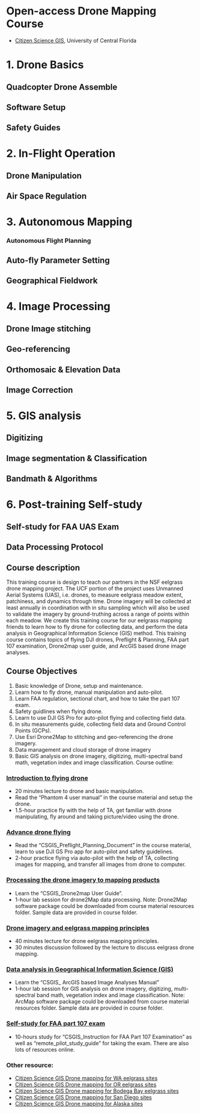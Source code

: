 # Open-access Drone Mapping Course
 
* [Citizen Science GIS](http://www.citizensciencegis.org), University of Central Florida

# 1. Drone Basics
## Quadcopter Drone Assemble
## Software Setup
## Safety Guides
# 2. In-Flight Operation

## Drone Manipulation

## Air Space Regulation

# 3. Autonomous Mapping

### Autonomous Flight Planning

## Auto-fly Parameter Setting

## Geographical Fieldwork

# 4. Image Processing

## Drone Image stitching

## Geo-referencing

## Orthomosaic & Elevation Data

## Image Correction

# 5. GIS analysis

## Digitizing

## Image segmentation & Classification

## Bandmath & Algorithms

# 6. Post-training Self-study

## Self-study for FAA UAS Exam

## Data Processing Protocol 




## Course description
This training course is design to teach our partners in the NSF eelgrass drone mapping project. The UCF portion of the project uses Unmanned Aerial Systems (UAS), i.e. drones, to measure eelgrass meadow extent, patchiness, and dynamics through time. Drone imagery will be collected at least annually in coordination with in situ sampling which will also be used to validate the imagery by ground-truthing across a range of points within each meadow. We create this training course for our eelgrass mapping friends to learn how to fly drone for collecting data, and perform the data analysis in Geographical Information Science (GIS) method. This training course contains topics of flying DJI drones, Preflight & Planning, FAA part 107 examination, Drone2map user guide, and ArcGIS based drone image analyses.

## Course Objectives   
1.	Basic knowledge of Drone, setup and maintenance. 
2.	Learn how to fly drone, manual manipulation and auto-pilot.
3.	Learn FAA regulation, sectional chart, and how to take the part 107 exam.
4.	Safety guidlines when flying drone. 
5.	Learn to use DJI GS Pro for auto-pilot flying and collecting field data. 
6.	In situ measurements guide, collecting field data and Ground Control Points (GCPs).
7.	Use Esri Drone2Map to stitching and geo-referencing the drone imagery. 
8.	Data management and cloud storage of drone imagery
9.	Basic GIS analysis on drone imagery, digitizing, multi-spectral band math, vegetation index and image classification. 
Course outline:
###	[Introduction to flying drone](/Documents/CSGIS_Preflight_Planning_and_Safety.pdf)
*	20 minutes lecture to drone and basic manipulation.
*	Read the “Phantom 4 user manual” in the course material and setup the drone.
*	1.5-hour practice fly with the help of TA, get familiar with drone manipulating, fly around and taking picture/video using the drone.

### [Advance drone flying](/Documents/CSGIS_Preflight_Planning_Document.pdf)
*	Read the “CSGIS_Preflight_Planning_Document” in the course material, learn to use DJI GS Pro app for auto-pilot and safety guidelines. 
*	2-hour practice flying via auto-pilot with the help of TA, collecting images for mapping, and transfer all images from drone to computer.

### [Processing the drone imagery to mapping products](/Documents/CSGIS_Drone2map_User_Guide.pdf)

*	Learn the “CSGIS_Drone2map User Guide”.
*	1-hour lab session for drone2Map data processing.
Note: Drone2Map software package could be downloaded from course material resources folder. Sample data are provided in course folder.

### [Drone imagery and eelgrass mapping principles](/Slides/UAV_Traning_Slides_Yang.pptx)
*	40 minutes lecture for drone eelgrass mapping principles. 
*	30 minutes discussion followed by the lecture to discuss eelgrass drone mapping. 

### [Data analysis in Geographical Information Science (GIS)](/Documents/CSGIS_ArcGIS_based_Image_Analyses_Manual.pdf)
*	Learn the “CSGIS_ ArcGIS based Image Analyses Manual”
*	1-hour lab session for GIS analysis on drone imagery, digitizing, multi-spectral band math, vegetation index and image classification.
Note: ArcMap software package could be downloaded from course material resources folder. Sample data are provided in course folder.

###	[Self-study for FAA part 107 exam](/Documents/CSGIS_Instruction_for_FAA_Part_107_Examination.pdf)
*	10-hours study for “CSGIS_Instruction for FAA Part 107 Examination” as well as “remote_pilot_study_guide” for taking the exam. There are also lots of resources online.

### Other resource:

* [Citizen Science GIS Drone mapping for WA eelgrass sites](http://www.citizensciencegis.org/nsf-eelgrass-project-ucf-drone-team-finished-coastal-mapping-with-team-from-uw-and-cornell/) 
* [Citizen Science GIS Drone mapping for OR eelgrass sites](http://www.citizensciencegis.org/ucf-drone-team-finishes-eelgrass-mapping-with-team-from-oregon-state-and-cornell/)
* [Citizen Science GIS Drone mapping for Bodega Bay eelgrass sites](http://www.citizensciencegis.org/ucf-drone-team-finishes-eelgrass-research-alongside-uc-davis/)
* [Citizen Science GIS Drone mapping for San Diego sites](http://www.citizensciencegis.org/ucf-drone-team-finishes-the-mapping-in-southern-california-with-sdsu/)
* [Citizen Science GIS Drone mapping for Alaska sites](http://www.citizensciencegis.org/citizen-science-gis-completes-drone-work-in-alaska-the-last-frontier/)

